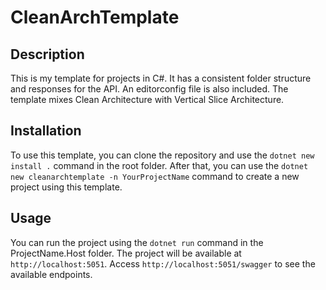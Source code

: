 # CleanArchTemplate

## Description

This is my template for projects in C#. It has a consistent folder structure and responses for the API. An editorconfig file is also included. The template mixes Clean  Architecture with Vertical Slice Architecture.  

## Installation

To use this template, you can clone the repository and use the `dotnet new install .` command in the root folder. After that, you can use the `dotnet new cleanarchtemplate -n YourProjectName` command to create a new project using this template.

## Usage

You can run the project using the `dotnet run` command in the ProjectName.Host folder. The project will be available at `http://localhost:5051`.
Access `http://localhost:5051/swagger` to see the available endpoints.
